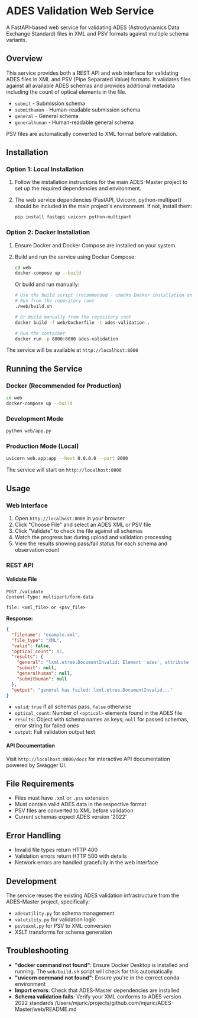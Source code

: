 # ADES Validation Web Service

A FastAPI-based web service for validating ADES (Astrodynamics Data Exchange Standard) files in XML and PSV formats against multiple schema variants.

## Overview

This service provides both a REST API and web interface for validating ADES files in XML and PSV (Pipe Separated Value) formats. It validates files against all available ADES schemas and provides additional metadata including the count of optical elements in the file.
- `submit` - Submission schema
- `submithuman` - Human-readable submission schema
- `general` - General schema
- `generalhuman` - Human-readable general schema

PSV files are automatically converted to XML format before validation.

## Installation

### Option 1: Local Installation

1. Follow the installation instructions for the main ADES-Master project to set up the required dependencies and environment.

2. The web service dependencies (FastAPI, Uvicorn, python-multipart) should be included in the main project's environment. If not, install them:
   ```bash
   pip install fastapi uvicorn python-multipart
   ```

### Option 2: Docker Installation

1. Ensure Docker and Docker Compose are installed on your system.

2. Build and run the service using Docker Compose:
   ```bash
   cd web
   docker-compose up --build
   ```

   Or build and run manually:
   ```bash
   # Use the build script (recommended - checks Docker installation and provides usage instructions)
   # Run from the repository root
   ./web/build.sh

   # Or build manually from the repository root
   docker build -f web/Dockerfile -t ades-validation .

   # Run the container
   docker run -p 8000:8000 ades-validation
   ```

The service will be available at `http://localhost:8000`

## Running the Service

### Docker (Recommended for Production)
```bash
cd web
docker-compose up --build
```

### Development Mode
```bash
python web/app.py
```

### Production Mode (Local)
```bash
uvicorn web.app:app --host 0.0.0.0 --port 8000
```

The service will start on `http://localhost:8000`

## Usage

### Web Interface

1. Open `http://localhost:8000` in your browser
2. Click "Choose File" and select an ADES XML or PSV file
3. Click "Validate" to check the file against all schemas
4. Watch the progress bar during upload and validation processing
5. View the results showing pass/fail status for each schema and observation count

### REST API

#### Validate File
```http
POST /validate
Content-Type: multipart/form-data

file: <xml_file> or <psv_file>
```

**Response:**
```json
{
  "filename": "example.xml",
  "file_type": "XML",
  "valid": false,
  "optical_count": 42,
  "results": {
    "general": "lxml.etree.DocumentInvalid: Element 'ades', attribute 'version': [facet 'enumeration'] The value '2017' is not an element of the set {'2022'}.",
    "submit": null,
    "generalhuman": null,
    "submithuman": null
  },
  "output": "general has failed: lxml.etree.DocumentInvalid..."
}
```

- `valid`: `true` if all schemas pass, `false` otherwise
- `optical_count`: Number of `<optical>` elements found in the ADES file
- `results`: Object with schema names as keys; `null` for passed schemas, error string for failed ones
- `output`: Full validation output text

#### API Documentation

Visit `http://localhost:8000/docs` for interactive API documentation powered by Swagger UI.

## File Requirements

- Files must have `.xml` or `.psv` extension
- Must contain valid ADES data in the respective format
- PSV files are converted to XML before validation
- Current schemas expect ADES version '2022'

## Error Handling

- Invalid file types return HTTP 400
- Validation errors return HTTP 500 with details
- Network errors are handled gracefully in the web interface

## Development

The service reuses the existing ADES validation infrastructure from the ADES-Master project, specifically:
- `adesutility.py` for schema management
- `valutility.py` for validation logic
- `psvtoxml.py` for PSV to XML conversion
- XSLT transforms for schema generation

## Troubleshooting

- **"docker command not found"**: Ensure Docker Desktop is installed and running. The `web/build.sh` script will check for this automatically.
- **"uvicorn command not found"**: Ensure you're in the correct conda environment
- **Import errors**: Check that ADES-Master dependencies are installed
- **Schema validation fails**: Verify your XML conforms to ADES version 2022 standards</content>
<parameter name="filePath">/Users/mjuric/projects/github.com/mjuric/ADES-Master/web/README.md
